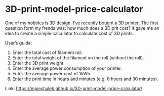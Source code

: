 # 3D-print-model-price-calculator

One of my hobbies is 3D design. I've recently bought a 3D printer. The first question form my frends was: how much does a 3D prit cost? It gave me an idea to create a simple calculator to calculate cost of 3D prints.

User’s guide:

1.	Enter the total cost of filament roll.
2.	Enter the total weight of the filament on the roll (without the roll).
3.	Enter the 3D print weight.
4.	Enter the average power consumption of your printer.
5.	Enter the average power cost of 1kWh.
6.	Enter the print time in hours and minutes (e.g. 0 hours and 30 minutes).

Link: https://mpiechulek.github.io/3D-print-model-price-calculator/
